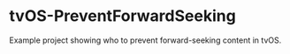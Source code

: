 # tvOS-PreventForwardSeeking

Example project showing who to prevent forward-seeking content in tvOS.
